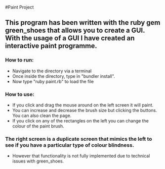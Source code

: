 #Paint Project

## This program has been written with the ruby gem green_shoes that allows you to create a GUI. With the usage of a GUI I have created an interactive paint programme.

### How to run:
- Navigate to the directory via a terminal
- Once inside the directory, type in "bundler install".
- Now type "ruby paint.rb" to load the file

### How to use:
- If you click and drag the mouse around on the left screen it will paint.
- You can increase and decrease the brush size but clicking the buttons. You can also clean the page.
- If you click on any of the rectangles on the left you can change the colour of the paint brush.

### The right screen is a duplicate screen that mimics the left to see if you have a particular type of colour blindness.
- However that functionality is not fully implemented due to technical issues with green_shoes.

